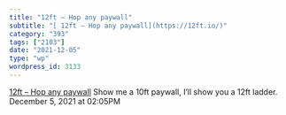 ```yaml
---
title: "12ft – Hop any paywall"
subtitle: "[ 12ft – Hop any paywall](https://12ft.io/)"
category: "393"
tags: ["2103"]
date: "2021-12-05"
type: "wp"
wordpress_id: 3133
---
```

[ 12ft – Hop any paywall](https://12ft.io/)
 Show me a 10ft paywall, I’ll show you a 12ft ladder.
December 5, 2021 at 02:05PM